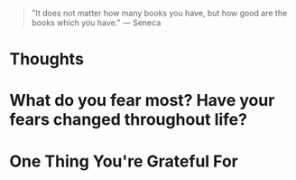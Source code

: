 
> \"It does not matter how many books you have, but how good are the books which you have.\" — Seneca

# Thoughts

# What do you fear most? Have your fears changed throughout life?

# One Thing You're Grateful For

